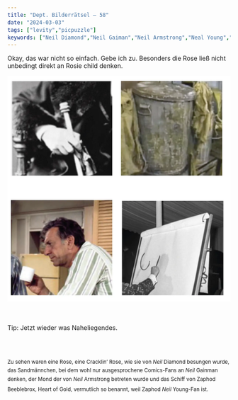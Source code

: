 ```yaml
---
title: "Dept. Bilderrätsel – 58"
date: "2024-03-03"
tags: ["levity","picpuzzle"]
keywords: ["Neil Diamond","Neil Gaiman","Neil Armstrong","Neal Young","Zaphod Beeblebrox"]
---
```

Okay, das war nicht so einfach. Gebe ich zu. Besonders die Rose ließ nicht unbedingt direkt an Rosie child denken.
<br/>

<img  src="/assets/img/picpuzzle59.webp" alt="Bilderrätsel5">

<br/>
<br/>
<br/>

Tip: Jetzt wieder was Naheliegendes.

<br/>
<br/>

<sup>Zu sehen waren eine Rose, eine Cracklin’ Rose, wie sie von <i>Neil</i> Diamond besungen wurde, das Sandmännchen, bei dem wohl nur ausgesprochene Comics-Fans an  <i>Neil</i> Gainman denken, der Mond der von  <i>Neil</i> Armstrong betreten wurde und das Schiff von Zaphod Beeblebrox, Heart of Gold, vermutlich so benannt, weil Zaphod  <i>Neil</i> Young-Fan ist.
<sup>